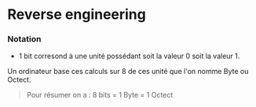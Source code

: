 <!-- TITLE: Accueil-->
<!-- SUBTITLE: Ici, je stock de la documentation sur différents sujets -->

# Reverse engineering

### Notation

* 1 bit corresond à une unité possédant soit la valeur 0 soit la valeur 1.

Un ordinateur base ces calculs sur 8 de ces unité que l'on nomme Byte ou Octect. 

> Pour résumer on a :  8 bits = 1 Byte = 1 Octect

